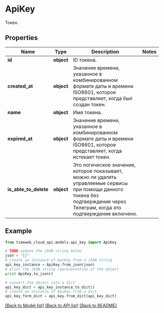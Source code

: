 # ApiKey

Токен.

## Properties
Name | Type | Description | Notes
------------ | ------------- | ------------- | -------------
**id** | **object** | ID токена. | 
**created_at** | **object** | Значение времени, указанное в комбинированном формате даты и времени ISO8601, которое представляет, когда был создан токен. | 
**name** | **object** | Имя токена. | 
**expired_at** | **object** | Значение времени, указанное в комбинированном формате даты и времени ISO8601, которое представляет, когда истекает токен. | 
**is_able_to_delete** | **object** | Это логическое значение, которое показывает, можно ли удалять управляемые сервисы при помощи данного токена без подтверждения через Телеграм, когда это подтверждение включено. | 

## Example

```python
from timeweb_cloud_api.models.api_key import ApiKey

# TODO update the JSON string below
json = "{}"
# create an instance of ApiKey from a JSON string
api_key_instance = ApiKey.from_json(json)
# print the JSON string representation of the object
print ApiKey.to_json()

# convert the object into a dict
api_key_dict = api_key_instance.to_dict()
# create an instance of ApiKey from a dict
api_key_form_dict = api_key.from_dict(api_key_dict)
```
[[Back to Model list]](../README.md#documentation-for-models) [[Back to API list]](../README.md#documentation-for-api-endpoints) [[Back to README]](../README.md)



